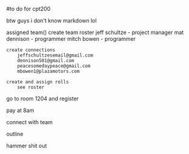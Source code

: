 #to do for cpt200

btw guys i don't know markdown lol


assigned team()
	create team roster
		jeff schultze - project manager
		mat dennison - programmer
		mitch bowen - programmer
		
	create connections
		jeffschultzesemail@gmail.com
		dennison501@gmail.com
		peacesomedaypeace@gmail.com
		mbowen1@plazamotors.com
		
	create and assign rolls
		see roster
	
go to room 1204 and register

pay at 8am

connect with team

outline

hammer shit out

